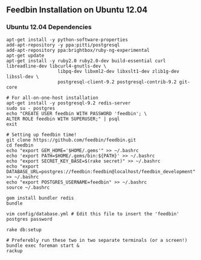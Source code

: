 Feedbin Installation on Ubuntu 12.04
------------------------------------

### Ubuntu 12.04 Dependencies

    apt-get install -y python-software-properties
    add-apt-repository -y ppa:pitti/postgresql
    add-apt-repository ppa:brightbox/ruby-ng-experimental
    apt-get update
    apt-get install -y ruby2.0 ruby2.0-dev build-essential curl libreadline-dev libcurl4-gnutls-dev \
                       libpq-dev libxml2-dev libxslt1-dev zlib1g-dev libssl-dev \
                       postgresql-client-9.2 postgresql-contrib-9.2 git-core

    # For all-on-one-host installation
    apt-get install -y postgresql-9.2 redis-server
    sudo su - postgres
    echo "CREATE USER feedbin WITH PASSWORD 'feedbin'; \
    ALTER ROLE feedbin WITH SUPERUSER;" | psql
    exit

    # Setting up feedbin time!
    git clone https://github.com/feedbin/feedbin.git
    cd feedbin
    echo "export GEM_HOME='$HOME/.gems'" >> ~/.bashrc
    echo 'export PATH=$HOME/.gems/bin:${PATH}' >> ~/.bashrc
    echo "export SECRET_KEY_BASE=$(rake secret)" >> ~/.bashrc
    echo "export DATABASE_URL=postgres://feedbin:feedbin@localhost/feedbin_development" >> ~/.bashrc
    echo "export POSTGRES_USERNAME=feedbin" >> ~/.bashrc
    source ~/.bashrc

    gem install bundler redis
    bundle

    vim config/database.yml # Edit this file to insert the 'feedbin' postgres password

    rake db:setup

    # Preferebly run these two in two separate terminals (or a screen!)
    bundle exec foreman start &
    rackup
